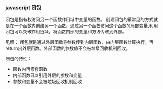 ### javascript 闭包

闭包是指有权访问另一个函数作用域中变量的函数。
创建闭包的最常见的方式就是在一个函数内创建另一个函数，通过另一个函数访问这个函数的局部变量,利用闭包可以突破作用链域，将函数内部的变量和方法传递到外部。

见解：
闭包就是通过外层函数将参数传到内层函数，由内层函数计算执行，再return出外层函数。外部函数的参数值不会被垃圾回收机制回收。

闭包的特性：
 - 函数内再嵌套函数
 - 内部函数可以引用外层的参数和变量
 - 参数和变量不会被垃圾回收机制回收
